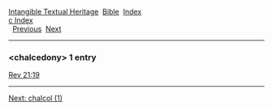 [Intangible Textual Heritage](../../index)  [Bible](../index) 
[Index](index)   
[c Index](_c_)  
  [Previous](c02002)  [Next](c02004) 

------------------------------------------------------------------------

### &lt;chalcedony&gt; 1 entry

[Rev 21:19](../kjv/rev021.htm#019)  

------------------------------------------------------------------------

[Next: chalcol (1)](c02004)
